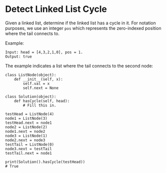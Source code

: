 # Detect Linked List Cycle

Given a linked list, determine if the linked list has a cycle in it. For notation purposes, we use an integer `pos` which represents the zero-indexed position where the tail connects to.

Example:
```
Input: head = [4,3,2,1,0], pos = 1.  
Output: true
```

The example indicates a list where the tail connects to the second node:
```
class ListNode(object):
    def __init__(self, x):
        self.val = x
        self.next = None

class Solution(object):
    def hasCycle(self, head):
        # Fill this in.

testHead = ListNode(4)
node1 = ListNode(3)
testHead.next = node1
node2 = ListNode(2)
node1.next = node2
node3 = ListNode(1)
node2.next = node3
testTail = ListNode(0)
node3.next = testTail
testTail.next = node1

print(Solution().hasCycle(testHead))
# True
```